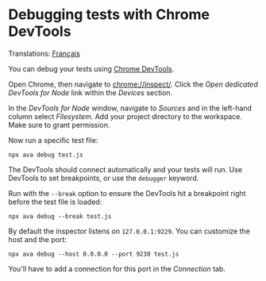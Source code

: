 # Debugging tests with Chrome DevTools

Translations: [Français](https://github.com/avajs/ava-docs/blob/main/fr_FR/docs/recipes/debugging-with-chrome-devtools.md)

You can debug your tests using [Chrome DevTools](https://developers.google.com/web/tools/chrome-devtools).

Open Chrome, then navigate to <chrome://inspect/>. Click the *Open dedicated DevTools for Node* link within the *Devices* section.

In the *DevTools for Node* window, navigate to *Sources* and in the left-hand column select *Filesystem*. Add your project directory to the workspace. Make sure to grant permission.

Now run a specific test file:

```console
npx ava debug test.js
```

The DevTools should connect automatically and your tests will run. Use DevTools to set breakpoints, or use the `debugger` keyword.

Run with the `--break` option to ensure the DevTools hit a breakpoint right before the test file is loaded:

```console
npx ava debug --break test.js
```

By default the inspector listens on `127.0.0.1:9229`. You can customize the host and the port:

```console
npx ava debug --host 0.0.0.0 --port 9230 test.js
```

You'll have to add a connection for this port in the *Connection* tab.
